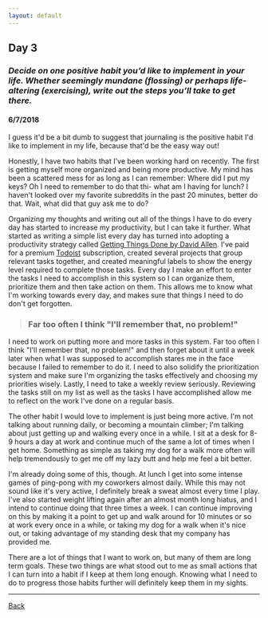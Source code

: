```yaml
---
layout: default
---
```


## Day 3
### *Decide on one positive habit you’d like to implement in your life. Whether seemingly mundane (flossing) or perhaps life-altering (exercising), write out the steps you’ll take to get there.*
#### 6/7/2018

I guess it'd be a bit dumb to suggest that journaling is the positive habit I'd like to implement in my life, because that'd be the easy way out!

Honestly, I have two habits that I've been working hard on recently. The first is getting myself more organized and being more productive. My mind has been a scattered mess for as long as I can remember: Where did I put my keys? Oh I need to remember to do that thi- what am I having for lunch? I haven't looked over my favorite subreddits in the past 20 minutes, better do that. Wait, what did that guy ask me to do?

Organizing my thoughts and writing out all of the things I have to do every day has started to increase my productivity, but I can take it further. What started as writing a simple list every day has turned into adopting a productivity strategy called [Getting Things Done by David Allen](https://gettingthingsdone.com/). I've paid for a premium [Todoist](https://en.todoist.com/) subscription, created several projects that group relevant tasks together, and created meaningful labels to show the energy level required to complete those tasks. Every day I make an effort to enter the tasks I need to accomplish in this system so I can organize them, prioritize them and then take action on them. This allows me to know what I'm working towards every day, and makes sure that things I need to do don't get forgotten.

> ### Far too often I think "I'll remember that, no problem!"

I need to work on putting more and more tasks in this system. Far too often I think "I'll remember that, no problem!" and then forget about it until a week later when what I was supposed to accomplish stares me in the face because I failed to remember to do it. I need to also solidify the prioritization system and make sure I'm organizing the tasks effectively and choosing my priorities wisely. Lastly, I need to take a weekly review seriously. Reviewing the tasks still on my list as well as the tasks I have accomplished allow me to reflect on the work I've done on a regular basis.

The other habit I would love to implement is just being more active. I'm not talking about running daily, or becoming a mountain climber; I'm talking about just getting up and walking every once in a while. I sit at a desk for 8-9 hours a day at work and continue much of the same a lot of times when I get home. Something as simple as taking my dog for a walk more often will help tremendously to get me off my lazy butt and help me feel a bit better.

I'm already doing some of this, though. At lunch I get into some intense games of ping-pong with my coworkers almost daily. While this may not sound like it's very active, I definitely break a sweat almost every time I play. I've also started weight lifting again after an almost month long hiatus, and I intend to continue doing that three times a week. I can continue improving on this by making it a point to get up and walk around for 10 minutes or so at work every once in a while, or taking my dog for a walk when it's nice out, or taking advantage of my standing desk that my company has provided me.

There are a lot of things that I want to work on, but many of them are long term goals. These two things are what stood out to me as small actions that I can turn into a habit if I keep at them long enough. Knowing what I need to do to progress those habits further will definitely keep them in my sights.

---
[Back](./)